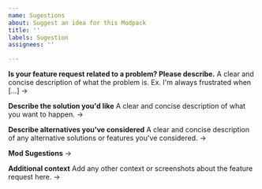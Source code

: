 ```yaml
---
name: Sugestions
about: Suggest an idea for this Modpack
title: ''
labels: Sugestion
assignees: ''

---
```


**Is your feature request related to a problem? Please describe.**
A clear and concise description of what the problem is. Ex. I'm always frustrated when [...]
->

**Describe the solution you'd like**
A clear and concise description of what you want to happen.
->

**Describe alternatives you've considered**
A clear and concise description of any alternative solutions or features you've considered.
->

**Mod Sugestions**
->

**Additional context**
Add any other context or screenshots about the feature request here.
->
